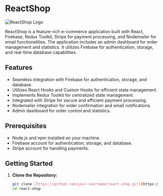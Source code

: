 # ReactShop

![ReactShop Logo](https://user-images.githubusercontent.com/57012258/282423431-1a6d108f-aae4-452b-a536-63c947277edb.png)

ReactShop is a feature-rich e-commerce application built with React, Firebase, Redux Toolkit, Stripe for payment processing, and Nodemailer for email functionalities. The application includes an admin dashboard for order management and statistics. It utilizes Firebase for authentication, storage, and real-time database capabilities.

## Features

- Seamless integration with Firebase for authentication, storage, and database.
- Utilizes React Hooks and Custom Hooks for efficient state management.
- Implements Redux Toolkit for centralized state management.
- Integrated with Stripe for secure and efficient payment processing.
- Nodemailer integration for order confirmation and email notifications.
- Admin dashboard for order control and statistics.

## Prerequisites

- Node.js and npm installed on your machine.
- Firebase account for authentication, storage, and database.
- Stripe account for handling payments.

## Getting Started

1. **Clone the Repository:**
   ```bash
   git clone [https://github.com/your-username/react-shop.git](https://github.com/CL4P7R4P-97/eShop)https://github.com/CL4P7R4P-97/eShop
   cd react-shop
